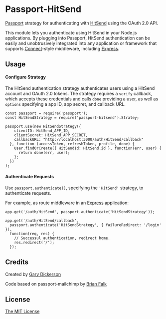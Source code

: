# Passport-HitSend

[Passport](http://passportjs.org/) strategy for authenticating with [HitSend](http://www.hitsend.io/)
using the OAuth 2.0 API.

This module lets you authenticate using HitSend in your Node.js applications.
By plugging into Passport, HitSend authentication can be easily and
unobtrusively integrated into any application or framework that supports
[Connect](http://www.senchalabs.org/connect/)-style middleware, including
[Express](http://expressjs.com/).

## Usage

#### Configure Strategy

The HitSend authentication strategy authenticates users using a HitSend
account and OAuth 2.0 tokens.  The strategy requires a `verify` callback, which
accepts these credentials and calls `done` providing a user, as well as
`options` specifying a app ID, app secret, and callback URL.

    const passport = require('passport');
    const HitSendStrategy = require('passport-hitsend').Stratey;

    passport.use(new HitSendStrategy({
        clientID: HitSend_APP_ID,
        clientSecret: HitSend_APP_SECRET,
        callbackURL: "http://localhost:3000/auth/HitSend/callback"
      }, function (accessToken, refreshToken, profile, done) {
        User.findOrCreate({ HitSendId: HitSend.id }, function(err, user) {
          return done(err, user);
        };
      })
    );

#### Authenticate Requests

Use `passport.authenticate()`, specifying the `'HitSend'` strategy, to
authenticate requests.

For example, as route middleware in an [Express](http://expressjs.com/)
application:

    app.get('/auth/HitSend', passport.authenticate('HitSendStrategy'));

    app.get('/auth/HitSend/callback',
      passport.authenticate('HitSendStrategy', { failureRedirect: '/login' }),
      function(req, res) {
        // Successul authentication, redirect home.
        res.redirect('/');
      });

## Credits

Created by [Gary Dickerson](http://github.com/gadicker)

Code based on passport-mailchimp by [Brian Falk](http://github.com/brainflake)

## License

[The MIT License](http://opensource.org/licenses/MIT)